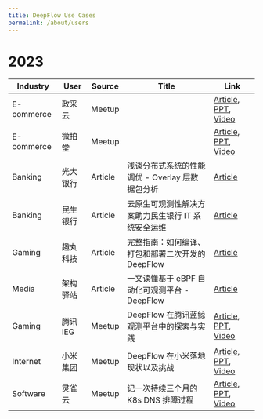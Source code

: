 ```yaml
---
title: DeepFlow Use Cases
permalink: /about/users
---
```


# 2023

| Industry   | User      | Source  | Title                                              | Link               |
| ---------- | --------- | ------- | -------------------------------------------------- | ------------------ |
| E-commerce | 政采云    | Meetup  |                                                    | [Article](#), [PPT](#), [Video](https://www.bilibili.com/video/BV1Sw411e7zC) |
| E-commerce | 微拍堂    | Meetup  |                                                    | [Article](#), [PPT](#), [Video](https://www.bilibili.com/video/BV1zH4y1S7zG) |
| Banking    | 光大银行  | Article | 浅谈分布式系统的性能调优 - Overlay 层数据包分析    | [Article](https://mp.weixin.qq.com/s/aXwH6IIjCwZYHHqtqP2NSQ) |
| Banking    | 民生银行  | Article | 云原生可观测性解决方案助力民生银行 IT 系统安全运维 | [Article](https://mp.weixin.qq.com/s/rcCSDZfauhDdRD32hf5oxw) |
| Gaming     | 趣丸科技  | Article | 完整指南：如何编译、打包和部署二次开发的 DeepFlow  | [Article](https://mp.weixin.qq.com/s/-jWYq2rTRaTueuN0sAb3lA) |
| Media      | 架构驿站  | Article | 一文读懂基于 eBPF 自动化可观测平台 - DeepFlow      | [Article](https://mp.weixin.qq.com/s/vkHsvoxJ6Ep-githtJAv7g) |
| Gaming     | 腾讯 IEG  | Meetup  | DeepFlow 在腾讯蓝鲸观测平台中的探索与实践          | [Article](https://www.infoq.cn/article/raua40qhu5ejhmqb0mf3), [PPT](#), [Video](https://www.bilibili.com/video/BV1o14y1S7iy) |
| Internet   | 小米集团  | Meetup  | DeepFlow 在小米落地现状以及挑战                    | [Article](https://mp.weixin.qq.com/s/0WMIdy1SoTYRTkU2e-PprQ), [PPT](#), [Video](https://www.bilibili.com/video/BV12u411h7bn) |
| Software   | 灵雀云    | Meetup  | 记一次持续三个月的 K8s DNS 排障过程                | [Article](https://mp.weixin.qq.com/s/dDfckiTaALmFYHL6Tes_SA), [PPT](#), [Video](https://www.bilibili.com/video/BV13X4y147UN) |
